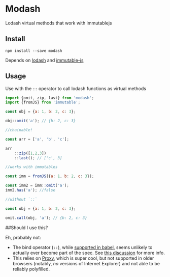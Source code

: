 # Modash
Lodash virtual methods that work with immutablejs

## Install
`npm install --save modash`

Depends on [lodash](https://lodash.com/) and [immutable-js](https://facebook.github.io/immutable-js/)

## Usage

Use with the `::` operator to call lodash functions as virtual methods

```javascript
import {omit, zip, last} from 'modash';
import {fromJS} from 'immutable';

const obj = {a: 1, b: 2, c: 3};

obj::omit('a'); // {b: 2, c: 3}

//chainable!

const arr = ['a', 'b', 'c'];

arr
	::zip([1,2,3])
	::last(); // ['c', 3]

//works with immutables

const imm = fromJS({a: 1, b: 2, c: 3});

const imm2 = imm::omit('a');
imm2.has('a'); //false

//without `::`

const obj = {a: 1, b: 2, c: 3};

omit.call(obj, 'a'); // {b: 2, c: 3}


```

##Should I use this?

Eh, probably not: 

- The bind operator (`::`), while [supported in babel](https://babeljs.io/docs/plugins/transform-function-bind/), seems unlikely to actually ever become part of the spec. See [this discussion](https://github.com/tc39/proposal-bind-operator/issues/24) for more info.
- This relies on [Proxy](https://developer.mozilla.org/en-US/docs/Web/JavaScript/Reference/Global_Objects/Proxy), which is super cool, but not supported in older browsers (notably, _no_ versions of Internet Explorer) and not able to be reliably polyfilled.
